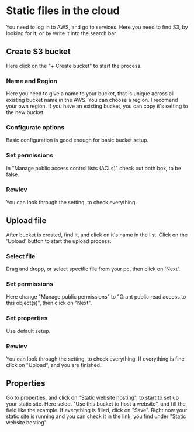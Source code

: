 # Static files in the cloud

You need to log in to AWS, and go to services. Here you need to find S3, by looking for it, or by write it into the search bar.

## Create S3 bucket

Here click on the "+ Create bucket" to start the process. 

### Name and Region

Here you need to give a name to your bucket, that is unique across all existing bucket name in the AWS. You can choose a region. I recomend your own region. If you have an existing bucket, you can copy it's setting to the new bucket.

### Configurate options

Basic configuration is good enough for basic bucket setup.

### Set permissions

In "Manage public access control lists (ACLs)" check out both box, to be false.

### Rewiev

You can look through the setting, to check everything. 

## Upload file

After bucket is created, find it, and click on it's name in the list. Click on the 'Upload' button to start the upload process.

### Select file

Drag and dropp, or select specific file from your pc, then click on 'Next'.

### Set permissions

Here change "Manage public permissions" to "Grant public read access to this object(s)", then click on "Next".

### Set properties

Use default setup.

### Rewiev

You can look through the setting, to check everything. If everything is fine click on "Upload", and you are finished.

## Properties

Go to properties, and click on "Static website hosting", to start to set up your static site.
Here select "Use this bucket to host a website", and fill the field like the example. If everything is filled, click on "Save". Right now your static site is running and you can check it in the link, you find under "Static website hosting"